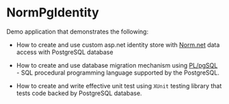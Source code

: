 # NormPgIdentity

Demo application that demonstrates the following:

- How to create and use custom asp.net identity store with [Norm.net](https://github.com/vbilopav/NoOrm.Net) data access with PostgreSQL database

- How to create and use database migration mechanism using [PL/pgSQL](https://www.postgresql.org/docs/9.6/plpgsql.html) - SQL procedural programming language supported by the PostgreSQL.

- How to create and write effective unit test using `XUnit` testing library that tests code backed by PostgreSQL database.
